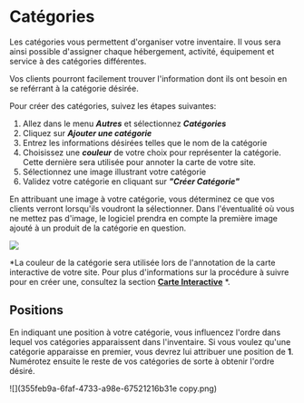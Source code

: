 # Catégories

Les catégories vous permettent d'organiser votre inventaire. Il vous sera ainsi possible d'assigner chaque hébergement, activité, équipement et service à des catégories différentes. 

Vos clients pourront facilement trouver l'information dont ils ont besoin en se reférrant à la catégorie désirée. 

Pour créer des catégories, suivez les étapes suivantes:
1. Allez dans le menu ***Autres*** et sélectionnez ***Catégories***
2. Cliquez sur ***Ajouter une catégorie***
3. Entrez les informations désirées telles que le nom de la catégorie
4. Choisissez une ***couleur*** de votre choix pour représenter la catégorie. Cette dernière sera utilisée pour annoter la carte de votre site. 
4. Sélectionnez une image illustrant votre catégorie
5. Validez votre catégorie en cliquant sur ***"Créer Catégorie"***

En attribuant une image à votre catégorie, vous déterminez ce que vos clients verront lorsqu'ils voudront la sélectionner. Dans l'éventualité où vous ne mettez pas d'image, le logiciel prendra en compte la première image ajouté à un produit de la catégorie en question. 

![](https://api.monosnap.com/rpc/file/download?id=CjoZFaFp9wSTiZxg3jg6ngbETBnybr)

*La couleur de la catégorie sera utilisée lors de l'annotation de la carte interactive de votre site. Pour plus d'informations sur la procédure à suivre pour en créer une, consultez la section **[Carte Interactive](cartes_interactives.md)** *.
## Positions
En indiquant une position à votre catégorie, vous influencez l'ordre dans lequel vos catégories apparaissent dans l'inventaire.
Si vous voulez qu'une catégorie apparaisse en premier, vous devrez lui attribuer une position de **1**. 
Numérotez ensuite le reste de vos catégories de sorte à obtenir l'ordre désiré. 

![](355feb9a-6faf-4733-a98e-67521216b31e copy.png)
